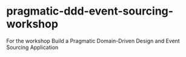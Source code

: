# pragmatic-ddd-event-sourcing-workshop
For the workshop Build a Pragmatic Domain-Driven Design and Event Sourcing Application
